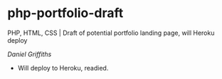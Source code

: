 # php-portfolio-draft

PHP, HTML, CSS | Draft of potential portfolio landing page, will Heroku deploy

*Daniel Griffiths*

- Will deploy to Heroku, readied.
